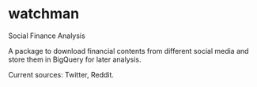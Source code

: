 # watchman
Social Finance Analysis

A package to download financial contents from different social media and store them in BigQuery for later analysis. 

Current sources: Twitter, Reddit. 
